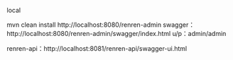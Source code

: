 local

mvn clean install
http://localhost:8080/renren-admin
swagger：http://localhost:8080/renren-admin/swagger/index.html
u/p：admin/admin

renren-api：http://localhost:8081/renren-api/swagger-ui.html


